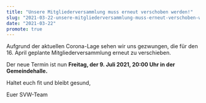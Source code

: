 ```yaml
---
title: "Unsere Mitgliederversammlung muss erneut verschoben werden!"
slug: "2021-03-22-unsere-mitgliederversammlung-muss-erneut-verschoben-werden"
date: "2021-03-22"
promote: true
---
```

Aufgrund der aktuellen Corona-Lage sehen wir uns gezwungen, die für den 16. April geplante Mitgliederversammlung erneut zu verschieben.

Der neue Termin ist nun **Freitag, der 9. Juli 2021, 20:00 Uhr in der Gemeindehalle.**

Haltet euch fit und bleibt gesund,

Euer SVW-Team
